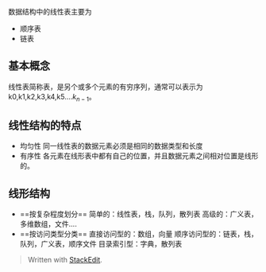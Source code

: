 数据结构中的线性表主要为
- 顺序表
- 链表
## 基本概念
线性表简称表，是另个或多个元素的有穷序列，通常可以表示为k0,k1,k2,k3,k4,k5....$k_{n-1}$。
## 线性结构的特点
- 均匀性
同一线性表的数据元素必须是相同的数据类型和长度
- 有序性
各元素在线形表中都有自己的位置，并且数据元素之间相对位置是线形的。
## 线形结构
- ==按复杂程度划分==
简单的：线性表，栈，队列，散列表
高级的：广义表，多维数组，文件....
- ==按访问类型分类==
直接访问型的：数组，向量
顺序访问型的：链表，栈，队列，广义表，顺序文件
目录索引型：字典，散列表





> Written with [StackEdit](https://stackedit.io/).
<!--stackedit_data:
eyJoaXN0b3J5IjpbMTQxMzcxNjA2XX0=
-->